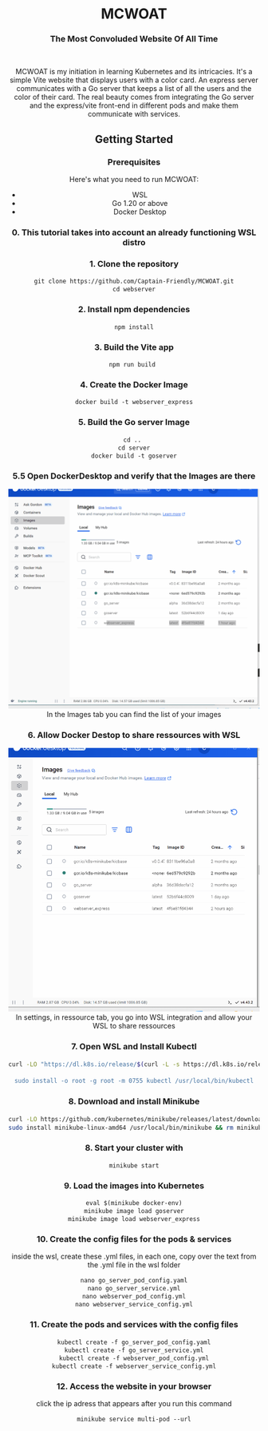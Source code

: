 <div align="center">
  <h1 align="center">MCWOAT</h1>
  <h3>The Most Convoluded Website Of All Time</h3>

<br/>

MCWOAT is my initiation in learning Kubernetes and its intricacies. It's a simple Vite website that displays users with a color card. An express server communicates with a Go server that keeps a list of all the users and the color of their card. The real beauty comes from integrating the Go server and the express/vite front-end in different pods and make them communicate with services.


## Getting Started

### Prerequisites

Here's what you need to run MCWOAT:

- WSL 
- Go 1.20 or above
- Docker Desktop

### 0. This tutorial takes into account an already functioning WSL distro

### 1. Clone the repository

```shell
git clone https://github.com/Captain-Friendly/MCWOAT.git
cd webserver
```

### 2. Install npm dependencies

```shell
npm install
```

### 3. Build the Vite app

```shell
npm run build 
```

### 4. Create the Docker Image

```shell
docker build -t webserver_express
```


### 5. Build the Go server Image

```shell
cd .. 
cd server
docker build -t goserver
```
### 5.5 Open DockerDesktop and verify that the Images are there
<img src="/presentation/check_image.gif" alt="Cheking if the image is there" style="width: 500; length: 500;">
In the Images tab you can find the list of your images


### 6. Allow Docker Destop to share ressources with WSL
<img src="/presentation/check_wsl_integration.gif" alt="Cheking if the image is there" style="width: 500; length: 500;">
In settings, in ressource tab, you go into WSL integration and allow your WSL to share ressources


### 7. Open WSL and Install Kubectl
```bash
curl -LO "https://dl.k8s.io/release/$(curl -L -s https://dl.k8s.io/release/stable.txt)/bin/linux/amd64/kubectl

sudo install -o root -g root -m 0755 kubectl /usr/local/bin/kubectl
```
### 8. Download and install Minikube
```bash
curl -LO https://github.com/kubernetes/minikube/releases/latest/download/minikube-linux-amd64
sudo install minikube-linux-amd64 /usr/local/bin/minikube && rm minikube-linux-amd64
```

### 8. Start your cluster with 
```shell
minikube start
```

### 9. Load the images into Kubernetes

```shell
eval $(minikube docker-env)
minikube image load goserver
minikube image load webserver_express
```

### 10. Create the config files for the pods & services
inside the wsl, create these .yml files, in each one, copy over the text from the .yml file in the wsl folder
```shell
nano go_server_pod_config.yaml
nano go_server_service.yml
nano webserver_pod_config.yml
nano webserver_service_config.yml
```

### 11. Create the pods and services with the config files
```shell
kubectl create -f go_server_pod_config.yaml
kubectl create -f go_server_service.yml
kubectl create -f webserver_pod_config.yml
kubectl create -f webserver_service_config.yml
```

### 12. Access the website in your browser
click the ip adress that appears after you run this command
```shell
minikube service multi-pod --url
```